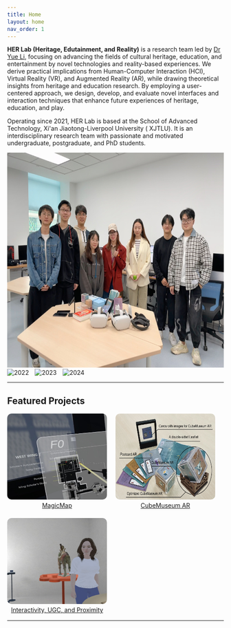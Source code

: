 ```yaml
---
title: Home
layout: home
nav_order: 1
---
```


**HER Lab (Heritage, Edutainment, and Reality)** is a research team led by [Dr Yue Li], focusing on advancing the fields
of cultural heritage, education, and entertainment by novel technologies and reality-based experiences. We derive
practical implications from Human-Computer Interaction (HCI), Virtual Reality (VR), and Augmented Reality (AR), while
drawing theoretical insights from heritage and education research. By employing a user-centered approach, we design,
develop, and evaluate novel interfaces and interaction techniques that enhance future experiences of heritage,
education, and play.

Operating since 2021, HER Lab is based at the School of Advanced Technology, Xi'an Jiaotong-Liverpool University (
XJTLU). It is an interdisciplinary research team with passionate and motivated undergraduate, postgraduate, and PhD
students.

<head>
  <link rel="stylesheet" href="css/flickity.css" media="screen">
</head>
<body>
    <div class="main-carousel" data-flickity='{ "cellAlign": "left", "contain": true, "wrapAround": true, "pageDots": false }'>
        <img class="carousel-cell" src="pictures/2021.jpg" alt="2021">
        <img class="carousel-cell" src="pictures/2022.png" alt="2022">
        <img class="carousel-cell" src="pictures/2023.jpg" alt="2023">
        <img class="carousel-cell" src="pictures/2024.png" alt="2024">
    </div>
  <script src="js/flickity.pkgd.min.js"></script>
</body>

---

## Featured Projects

<div class="container">
    <a href="docs/projects/MagicMap" class="content1">
        <img src="docs/projects/project_pictures/MagicMapSquare.png" alt="MagicMap">
        <p class="title">MagicMap</p>
    </a>
    <a href="docs/projects/CubeMuseumAR" class="content1">
        <img src="docs/projects/project_pictures/CubeMuseumAR.png" alt="CubeMuseum AR">
        <p class="title">CubeMuseum AR</p>
    </a>
    <a href="docs/projects/Interactivity,%20UGC,%20and%20Proximity" class="content1">
        <img src="docs/projects/project_pictures/Interactivity,%20UGC,%20and%20ProximitySquare.png" alt="Interactivity, UGC, and Proximity">
        <p class="title">Interactivity, UGC, and Proximity</p>
    </a>
</div>

[//]: # (## Games and Gamified Learning)

[//]: # ()

[//]: # (<div class="container">)

[//]: # (    <a href="https://example.com" class="content2">)

[//]: # (        <img src="pictures/1.jpg" alt="CubeMuseum AR">)

[//]: # (        <p class="title">CubeMuseum AR</p>)

[//]: # (    </a>)

[//]: # (    <a href="docs/projects/ShuangtaAR" class="content2">)

[//]: # (        <img src="docs/projects/project_pictures/ShuangtaAR.png" alt="Shuangta AR">)

[//]: # (        <p class="title">Shuangta AR</p>)

[//]: # (    </a>)

[//]: # (</div>)

[//]: # ()

[//]: # (## Cross Reality Experience)

[//]: # ()

[//]: # (<div class="container">)

[//]: # (    <a href="https://example.com" class="content2">)

[//]: # (        <img src="pictures/1.jpg" alt="Interactivity, UGC, and Proximity">)

[//]: # (        <p class="title">Interactivity, UGC, and Proximity</p>)

[//]: # (    </a>)

[//]: # (    <a href="https://example.com" class="content2">)

[//]: # (        <img src="pictures/2.jpg" alt="Presence and Communication">)

[//]: # (        <p class="title">Presence and Communication</p>)

[//]: # (    </a>)

[//]: # (</div>)

[//]: # ()

[//]: # (# News)

[//]: # ()

[//]: # (Here's what's happening in the lab right now.)

----

[Dr Yue Li]: https://imyueli.github.io/

<style>
    .container {
        display: flex;
        justify-content: flex-start;
        flex-wrap: wrap;
        gap: 20px;
    }
    .content1 {
        display: flex;
        flex-direction: column;
        align-items: center;
    }
    .content1 img {
        width: 232px;
        height: 200px;
        border-radius: 10px;
    }
    .content2 {
        display: flex;
        flex-direction: column;
        align-items: center;
    }
    .content2 img {
        width: 300px;
        height: 200px;
        border-radius: 10px;
    }
    .title {
        text-align: center;
         margin-top: 5px;
         margin-bottom: 0;
        max-width: 232px;
        word-wrap: break-word;
        line-height: 1.3;
   }
    .carousel-cell {
    width: 100%;
    height: 500px;
    margin-right: 10px;
    }
</style>
